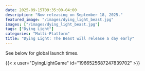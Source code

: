 ```yaml
---
date: 2025-09-15T09:35:00-04:00
description: "Now releasing on September 18, 2025."
featured_image: "/images/dying_light_beast.jpg"
images: ["/images/dying_light_beast.jpg"]
tags: ["Dying Light"]
categories: "Multi-Platform"
title: "Dying Light: The Beast will release a day early"
---
```


See below for global launch times.

{{< x user="DyingLightGame" id="1966525687247839702" >}}


